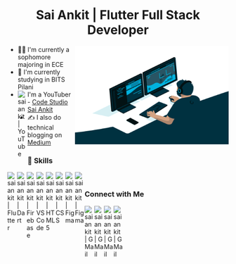<h1 align="center">Sai Ankit | Flutter Full Stack Developer</h1>
<p align="left">
<img align="right" alt="GIF" src="code.gif" width="350" height="224" />

- 🙋‍♂️ I'm currently a sophomore majoring in ECE
- 🏫 I'm currently studying in BITS Pilani
- <img align="left" alt="saiankit | YouTube" width=22px src="https://www.vectorlogo.zone/logos/youtube/youtube-icon.svg">I'm a YouTuber - [Code Studio Sai Ankit](https://www.youtube.com/c/CodeStudioSaiAnkit?sub_confirmation=1)
- ✍ I also do technical blogging on [Medium](https://medium.com/@saiankit30)

### 🚀 Skills
<img align="left" alt="saiankit | Flutter" width=22px src="https://www.vectorlogo.zone/logos/flutterio/flutterio-icon.svg">
<img align="left" alt="saiankit | Dart" width=22px src="https://www.vectorlogo.zone/logos/dartlang/dartlang-icon.svg">
<img align="left" alt="saiankit | Firebase" width=22px src="https://www.vectorlogo.zone/logos/firebase/firebase-icon.svg">
<img align="left" alt="saiankit | VS Code" width=22px src="https://cdn.jsdelivr.net/npm/simple-icons@v3/icons/visualstudio.svg">
<img align="left" alt="saiankit | HTML5" width=22px src="https://www.vectorlogo.zone/logos/w3_html5/w3_html5-icon.svg">
<img align="left" alt="saiankit | CSS" width=22px src="https://cdn.jsdelivr.net/npm/simple-icons@v3/icons/css3.svg">
<img align="left" alt="saiankit | Figma" width=22px src="https://cdn.jsdelivr.net/npm/simple-icons@v3/icons/javascript.svg">
<img align="left" alt="saiankit | Figma" width=22px src="https://cdn.jsdelivr.net/npm/simple-icons@v3/icons/figma.svg">
</p>
<br>

### Connect with Me

[<img align="left" alt="saiankit | G Mail" width=22px src="https://cdn.jsdelivr.net/npm/simple-icons@v3/icons/gmail.svg">](mailto:sainkit30@gmail.com)
[<img align="left" alt="saiankit | G Mail" width=22px src="https://cdn.jsdelivr.net/npm/simple-icons@v3/icons/instagram.svg">](https://www.instagram.com/saiankit30/)
[<img align="left" alt="saiankit | G Mail" width=22px src="https://cdn.jsdelivr.net/npm/simple-icons@v3/icons/facebook.svg">](https://www.facebook.com/BattulaVenkataSaiAnkit/)
[<img align="left" alt="saiankit | G Mail" width=22px src="https://cdn.jsdelivr.net/npm/simple-icons@v3/icons/linkedin.svg">](https://www.linkedin.com/in/sai-ankit/)
